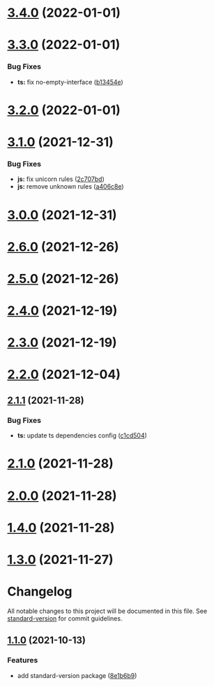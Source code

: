 # [3.4.0](https://github.com/erozak/eslint-config/compare/v3.3.0...v3.4.0) (2022-01-01)

# [3.3.0](https://github.com/erozak/eslint-config/compare/v3.2.0...v3.3.0) (2022-01-01)


### Bug Fixes

* **ts:** fix no-empty-interface ([b13454e](https://github.com/erozak/eslint-config/commit/b13454e9d63a78a42fff204ae1ffa0dca1107604))

# [3.2.0](https://github.com/erozak/eslint-config/compare/v3.1.0...v3.2.0) (2022-01-01)

# [3.1.0](https://github.com/erozak/eslint-config/compare/v3.0.0...v3.1.0) (2021-12-31)


### Bug Fixes

* **js:** fix unicorn rules ([2c707bd](https://github.com/erozak/eslint-config/commit/2c707bdea7fd197f9bdb088a712cc552ca89bf65))
* **js:** remove unknown rules ([a406c8e](https://github.com/erozak/eslint-config/commit/a406c8e4fe27b077fb92c0abf766295c3268a29c))

# [3.0.0](https://github.com/erozak/eslint-config/compare/v2.6.0...v3.0.0) (2021-12-31)

# [2.6.0](https://github.com/erozak/eslint-config/compare/v2.5.0...v2.6.0) (2021-12-26)

# [2.5.0](https://github.com/erozak/eslint-config/compare/v2.4.0...v2.5.0) (2021-12-26)

# [2.4.0](https://github.com/erozak/eslint-config/compare/v2.3.0...v2.4.0) (2021-12-19)

# [2.3.0](https://github.com/erozak/eslint-config/compare/v2.2.0...v2.3.0) (2021-12-19)

# [2.2.0](https://github.com/erozak/eslint-config/compare/v2.1.1...v2.2.0) (2021-12-04)

## [2.1.1](https://github.com/erozak/eslint-config/compare/v2.1.0...v2.1.1) (2021-11-28)


### Bug Fixes

* **ts:** update ts dependencies config ([c1cd504](https://github.com/erozak/eslint-config/commit/c1cd504399d2fcdbe1a1a9fe0b1564db747141d2))

# [2.1.0](https://github.com/erozak/eslint-config/compare/v2.0.0...v2.1.0) (2021-11-28)

# [2.0.0](https://github.com/erozak/eslint-config/compare/v1.4.0...v2.0.0) (2021-11-28)

# [1.4.0](https://github.com/erozak/eslint-config/compare/v1.3.0...v1.4.0) (2021-11-28)

# [1.3.0](https://github.com/erozak/eslint-config/compare/v1.2.0...v1.3.0) (2021-11-27)

# Changelog

All notable changes to this project will be documented in this file. See [standard-version](https://github.com/conventional-changelog/standard-version) for commit guidelines.

## [1.1.0](https://github.com/erozak/eslint-config/compare/v1.0.1...v1.1.0) (2021-10-13)


### Features

* add standard-version package ([8e1b6b9](https://github.com/erozak/eslint-config/commit/8e1b6b96df45d6ffd433349c0482487fe4770e16))
